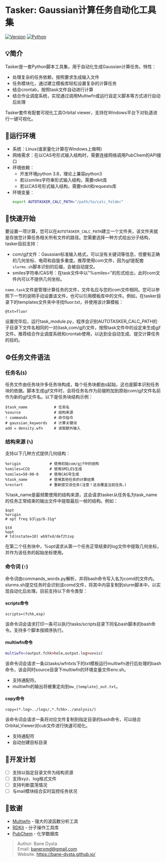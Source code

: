 # Tasker: Gaussian计算任务自动化工具集

[![Version](https://img.shields.io/badge/version-1.0.0-blue.svg)](https://github.com/yourusername/gaussian-automation)
[![Python](https://img.shields.io/badge/python-3.6+-yellow.svg)](https://www.python.org/)

## 💡简介

Tasker是一套Python脚本工具集，用于自动化生成Gaussian计算任务。特性：
- 处理复杂的任务依赖，按照要求生成输入文件
- 任务模块化，通过建立模板库轻松设置复杂的计算任务
- 结合crontab，按照task文件自动进行计算
- 结合作业调度系统，实现通过调用Multiwfn或运行自定义脚本等方式进行自动后处理

Tasker套件有配套可视化工具Orbital viewer，支持在Windows平台下对轨道进行一键可视化。
## 🔧运行环境
- 系统：Linux(谁家量化计算在Windows上做啊)
- 网络需求：在以CAS号形式输入结构时，需要连接网络调用PubChem的API接口
- 环境依赖：
  - 开发环境python 3.8，理论上兼容python3
  - 若以smiles字符串形式输入结构，需要rdkit库
  - 若以CAS号形式输入结构，需要rdkit和requests库
- 环境变量：
  ```bash
  export AUTOTASKER_CALC_PATH="/path/to/calc_folder"
  ```

## 🚀快速开始

要设置一项计算，您可以在``AUTOTASKER_CALC_PATH``建立一个文件夹，该文件夹就是存放您计算任务相关所有文件的路径。您需要选择一种方式给出分子结构，tasker目前支持：

 - com/gjf文件：Gaussian标准输入格式，可以没有关键词等信息，但要有正确的几何坐标、电荷和自旋多重度。推荐使用com文件，因为gjf是配套``slurms.sh``脚本识别的后缀，会被自动提交。
 - smiles字符串/CAS号：在task文件中以"%smiles="的形式给出，此时com文件内可以不提供几何坐标。

``name.task``文件是管理计算任务的文件，文件名应与您的com文件相同。您可以参照下一节的说明手动设置该文件，也可以引用模板库中的文件。例如，在tasker目录下的templates文件夹中寻找fluor.txt，并使用该计算模板：
```
@txt=fluor
```

设置完毕后，运行task_module.py，程序会识别AUTOTASKER_CALC_PATH的子目录下文件名相同的一对(task,com/gjf)文件，按照task文件中的设定来生成gjf文件。推荐结合作业调度系统和crontab使用，以达到全自动生成、提交计算任务的目的。

## ⚙️任务文件语法

### 任务名(`$`)

任务文件由任务块许多任务块构成，每个任务块都由`$`起始，这也是脚本识别任务块的依据。脚本生成gjf文件时，会将任务名作为前缀附加到原始com/gjf文件名前作为新的gjf文件名。以下是任务块结构示例：
```
$task_name            # 任务名
%source               # 结构来源
! commands            # 命令指令
# gaussian_keywords   # 计算关键词
add = density.wfn     # 读取额外输入
```

### 结构来源 (`%`)
支持以下几种方式提供几何结构：
```
%origin             # 使用初始com/gjf中的结构
%smiles=CCO         # 使用SMILES生成
%smiles=50-00-0     # 使用CAS号生成
%task_name          # 使用其他任务的计算结果
%restart            # 重新提交该任务(注意！这会覆盖当前任务。)
```

%task_name是最频繁使用的结构来源，这会请求tasker从任务名为task_name的任务正常结束的输出文件中提取最后一帧的结构。例如：
```
$opt
%origin
# opt freq b3lyp/6-31g*

$td
%opt
# td(nstate=10) wb97xd/def2tzvp
```
在第二个任务块中，%opt请求从第一个任务正常结束的log文件中提取几何坐标，并作为该任务的起始坐标使用。

### 命令词 (`!`)
命令词由commands_words.py解析，并将bash命令写入名为comd的文件内。slurms.sh提交任务时会识别该comd文件，将其中内容复制到slurm脚本中，以实现自动化后处理。目前支持以下命令类型：

#### scripts命令

```
scripts=(fchk,esp)
```

该命令词会请求打印一条可以执行tasks/scripts目录下同名bash脚本的bash命令。支持多个脚本按顺序执行。

#### multiwfn命令

```bash
multiwfn=(output.fchk>hole,output.log>uvvis)
```

该命令词会请求一条以tasks/wfntxts下的txt模板运行multiwfn进行后处理的bash命令，该会同时source目录下multiwfn的环境变量文件env.sh。
- 支持通配符。
- multiwfn的输出将被重定向到`mw_{template}_out.txt`。

#### copy命令

```
copy=(*.log>../logs/,*.fchk>../analysis/)
```

该命令词会请求一条将对应文件复制到指定目录的bash命令，可以结合Orbital_Viewer对cub文件进行快速可视化。
- 支持通配符
- 自动创建目标目录

## 🔰开发计划

- [ ] 支持以指定目录文件为结构资源
- [ ] 支持xyz、log格式文件
- [ ] 支持判断震荡情况
- [ ] 与mail模块结合实时监控任务状况

## 🙏致谢

- [Multiwfn](http://sobereva.com/multiwfn) - 强大的波函数分析工具
- [RDKit](https://www.rdkit.org/) - 分子操作工具库
- [PubChem](https://pubchem.ncbi.nlm.nih.gov/) - 化学数据库

> Author: Bane Dysta  
> Email: banerxmd@gmail.com   
> Website: https://bane-dysta.github.io/
